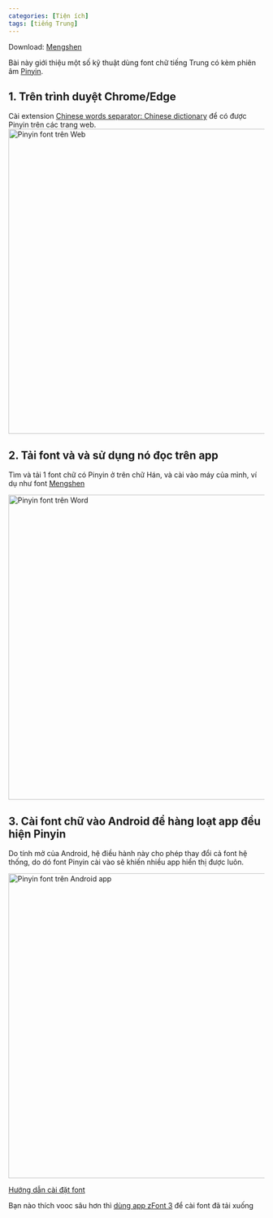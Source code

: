 ```yaml
---
categories: [Tiện ích]
tags: [tiếng Trung]
---
```


Download: [Mengshen](https://github.com/catusf/catusf.github.io/blob/main/img/Mengshen-Pinyin.zip)

Bài này giới thiệu một số kỹ thuật dùng font chữ tiếng Trung có kèm phiên âm [Pinyin](https://vi.wikipedia.org/wiki/B%C3%ADnh_%C3%A2m_H%C3%A1n_ng%E1%BB%AF).

## 1. Trên trình duyệt Chrome/Edge

Cài extension [Chinese words separator: Chinese dictionary](https://chromewebstore.google.com/detail/chinese-words-separator-c/gacfacdpfimbkgcnlegknnmcccjgcbnp) để có được Pinyin trên các trang web.
<img src="https://catusf.github.io/img/PinyinChineseWordsSeparator.png" alt="Pinyin font trên Web" style="width: 600px;"/>

## 2. Tải font và và sử dụng nó đọc trên app

Tìm và tải 1 font chữ có Pinyin ở trên chữ Hán, và cài vào máy của mình, ví dụ như font [Mengshen](https://github.com/catusf/catusf.github.io/blob/main/img/Mengshen-Pinyin.zip)

<img src="https://catusf.github.io/img/PinyinFontWord.png" alt="Pinyin font trên Word" style="width: 600px;"/>

## 3. Cài font chữ vào Android để hàng loạt app đều hiện Pinyin

Do tính mở của Android, hệ điều hành này cho phép thay đổi cả font hệ thống, do dó font Pinyin cài vào sẽ khiến nhiều app hiển thị được luôn.

<img src="https://catusf.github.io/img/PinyinDoyin.png" alt="Pinyin font trên Android app" style="width: 600px;"/>

[Hướng dẫn cài đặt font](https://mytour.vn/vi/blog/bai-viet/huong-dan-doi-kieu-chu-tren-dien-thoai-android-va-iphone.html)

Bạn nào thích vooc sâu hơn thì [dùng app zFont 3](https://play.google.com/store/apps/details?id=com.htetznaing.zfont2&hl=en&gl=US) để cài font đã tải xuống
